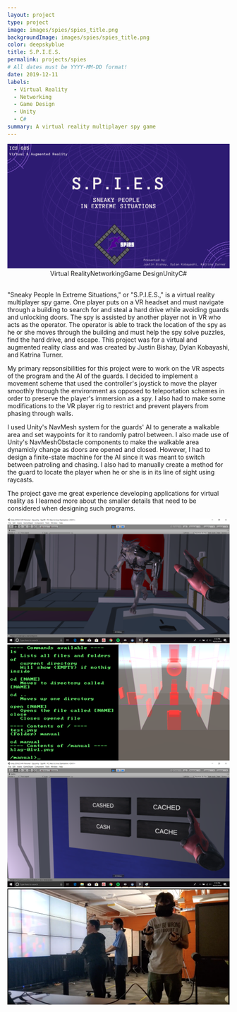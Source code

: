```yaml
---
layout: project
type: project
image: images/spies/spies_title.png
backgroundImage: images/spies/spies_title.png
color: deepskyblue
title: S.P.I.E.S.
permalink: projects/spies
# All dates must be YYYY-MM-DD format!
date: 2019-12-11
labels:
  - Virtual Reality
  - Networking
  - Game Design
  - Unity
  - C#
summary: A virtual reality multiplayer spy game
---
```


<img class="ui huge centered bordered image" src="../images/spies/spies_title.png">

<div style="display: flex; justify-content: center" class="ui large labels">
  <div class="ui basic label">Virtual Reality</div>
  <div class="ui basic label">Networking</div>
  <div class="ui basic label">Game Design</div>
  <div class="ui basic label">Unity</div>
  <div class="ui basic label">C#</div>
</div>
<br/>

"Sneaky People In Extreme Situations," or "S.P.I.E.S.," is a virtual reality multiplayer spy game. One player puts on a VR headset and must navigate through a building to search for and steal a hard drive while avoiding guards and unlocking doors. The spy is assisted by another player not in VR who acts as the operator. The operator is able to track the location of the spy as he or she moves through the building and must help the spy solve puzzles, find the hard drive, and escape. This project was for a virtual and augmented reality class and was created by Justin Bishay, Dylan Kobayashi, and Katrina Turner.

My primary repsonsibilities for this project were to work on the VR aspects of the program and the AI of the guards. I decided to implement a movement scheme that used the controller's joystick to move the player smoothly through the environment as opposed to teleportation schemes in order to preserve the player's immersion as a spy. I also had to make some modifications to the VR player rig to restrict and prevent players from phasing through walls. 

I used Unity's NavMesh system for the guards' AI to generate a walkable area and set waypoints for it to randomly patrol between. I also made use of Unity's NavMeshObstacle components to make the walkable area dynamicly change as doors are opened and closed. However, I had to design a finite-state machine for the AI since it was meant to switch between patroling and chasing. I also had to manually create a method for the guard to locate the player when he or she is in its line of sight using raycasts. 

The project gave me great experience developing applications for virtual reality as I learned more about the smaller details that need to be considered when designing such programs. 

<div class="ui two column grid">
  <div class="column">
    <img class="ui large bordered image" src="../images/spies/spies_DogPic.png">
    <img class="ui large bordered image" src="../images/spies/spies_operatorViewWithConsole.png">
  </div>
  <div class="column">
    <img class="ui large bordered image" src="../images/spies/spies_DoorButtons.png">
    <img class="ui large bordered image" src="../images/spies/spies_playTest.png">
  </div>
</div>